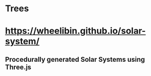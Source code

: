 # Trees

# https://wheelibin.github.io/solar-system/

## Procedurally generated Solar Systems using Three.js
